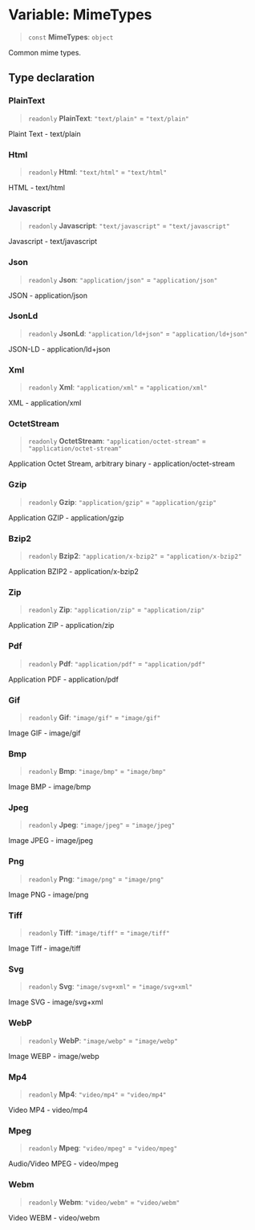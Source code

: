 # Variable: MimeTypes

> `const` **MimeTypes**: `object`

Common mime types.

## Type declaration

### PlainText

> `readonly` **PlainText**: `"text/plain"` = `"text/plain"`

Plaint Text - text/plain

### Html

> `readonly` **Html**: `"text/html"` = `"text/html"`

HTML - text/html

### Javascript

> `readonly` **Javascript**: `"text/javascript"` = `"text/javascript"`

Javascript - text/javascript

### Json

> `readonly` **Json**: `"application/json"` = `"application/json"`

JSON - application/json

### JsonLd

> `readonly` **JsonLd**: `"application/ld+json"` = `"application/ld+json"`

JSON-LD - application/ld+json

### Xml

> `readonly` **Xml**: `"application/xml"` = `"application/xml"`

XML - application/xml

### OctetStream

> `readonly` **OctetStream**: `"application/octet-stream"` = `"application/octet-stream"`

Application Octet Stream, arbitrary binary - application/octet-stream

### Gzip

> `readonly` **Gzip**: `"application/gzip"` = `"application/gzip"`

Application GZIP - application/gzip

### Bzip2

> `readonly` **Bzip2**: `"application/x-bzip2"` = `"application/x-bzip2"`

Application BZIP2 - application/x-bzip2

### Zip

> `readonly` **Zip**: `"application/zip"` = `"application/zip"`

Application ZIP - application/zip

### Pdf

> `readonly` **Pdf**: `"application/pdf"` = `"application/pdf"`

Application PDF - application/pdf

### Gif

> `readonly` **Gif**: `"image/gif"` = `"image/gif"`

Image GIF - image/gif

### Bmp

> `readonly` **Bmp**: `"image/bmp"` = `"image/bmp"`

Image BMP - image/bmp

### Jpeg

> `readonly` **Jpeg**: `"image/jpeg"` = `"image/jpeg"`

Image JPEG - image/jpeg

### Png

> `readonly` **Png**: `"image/png"` = `"image/png"`

Image PNG - image/png

### Tiff

> `readonly` **Tiff**: `"image/tiff"` = `"image/tiff"`

Image Tiff - image/tiff

### Svg

> `readonly` **Svg**: `"image/svg+xml"` = `"image/svg+xml"`

Image SVG - image/svg+xml

### WebP

> `readonly` **WebP**: `"image/webp"` = `"image/webp"`

Image WEBP - image/webp

### Mp4

> `readonly` **Mp4**: `"video/mp4"` = `"video/mp4"`

Video MP4 - video/mp4

### Mpeg

> `readonly` **Mpeg**: `"video/mpeg"` = `"video/mpeg"`

Audio/Video MPEG - video/mpeg

### Webm

> `readonly` **Webm**: `"video/webm"` = `"video/webm"`

Video WEBM - video/webm

